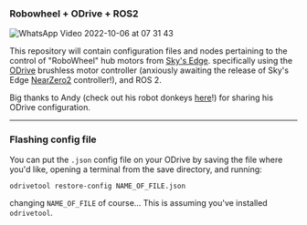 ### Robowheel + ODrive + ROS2

![WhatsApp Video 2022-10-06 at 07 31 43](https://user-images.githubusercontent.com/63222803/194214835-836d72d2-6441-4f5e-8502-0a29d9c77815.gif)

This repository will contain configuration files and nodes pertaining to the control of "RoboWheel" hub motors from [Sky's Edge](https://skysedge.com/robotics/robowheel170/index.html). specifically using the [ODrive](https://odriverobotics.com/shop/odrive-v36) brushless motor controller (anxiously awaiting the release of Sky's Edge [NearZero2](https://skysedge.com/robotics/nz2/index.html) controller!), and ROS 2.

Big thanks to Andy (check out his robot donkeys [here](https://hackaday.io/project/187319-robot-donkeys)!) for sharing his ODrive configuration.

---

### Flashing config file

You can put the `.json` config file on your ODrive by saving the file where you'd like, opening a terminal from the save directory, and running:

`odrivetool restore-config NAME_OF_FILE.json`

changing `NAME_OF_FILE` of course... This is assuming you've installed `odrivetool`.
